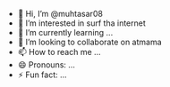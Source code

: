 - 👋 Hi, I’m @muhtasar08
- 👀 I’m interested in surf tha internet 
- 🌱 I’m currently learning ...
- 💞️ I’m looking to collaborate on atmama
- 📫 How to reach me ...
- 😄 Pronouns: ...
- ⚡ Fun fact: ...

<!---
muhtasar08/muhtasar08 is a ✨ special ✨ repository because its `README.md` (this file) appears on your GitHub profile.
You can click the Preview link to take a look at your changes.
--->
